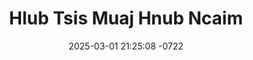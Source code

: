 ---
layout: movie-video-data
date: 2025-03-01 21:25:08 -0722
categories: movie

# Site Attributes
title: "Hlub Tsis Muaj Hnub Ncaim"
permalink: "/movie/Hlub_Tsis_Muaj_Hnub_Ncaim"

# Movie Attributes
synopsis: "Hlub tsis muaj hnub ncaim nws yog ib zaj dab neeg yug los ua ntsuag. Niam noj qe qauj niam tuag lawm nrauj, txiv noj qe tod txiv tuag lawm ntxov. Tso Laujtuam ua ntsuag nrog niam tij thiab tij laug nyob. Niam tij thiab tij laug tsis hlub lauj tuam, nkawv muab lauj tuam ntiab tawm. muaj ib hnub lauj tuam thiaj li ntsib muam ntxawm. lauj tuam thiab ntxawm nkawv thiaj li tau los sib sau ua ib yig neej. tom qab hnub tsis ntev hmo tsis ntau, laujtuam ho tau tsi lub ntiaj teb thiab ntxawm tseg. peb ua neeg nyob peb yuav tsum xyaum sib hlub li lauj tuam thuab ntxawm nkawv txawm yuav raug txom nyem npaum li cas lo tsis muaj hnub yuav sib ncaim. "
producer: "Tony Vang"
director: "Tony Vang"
writer: ""
video_link: "https://youtu.be/87BZ13eHxpM?si=iIoH7ZU3nNOV4kGc"
genre: ""
year: "1995"
release_type: "VHS"
storage: "Center for Hmong Studies"
thumbnail: "/assets/images/movie_thumbnails/Hlub Tsis Muaj Hnub Ncaim.jpeg"
publishing_company: "Xoblaim Pictures"

# Sequels + Parts
base_movie: ""
total_parts: 0
sequel: ""

# Movie Cast
cast:
- name: "Cheng Yang"
- name: "Mao Thao"
---